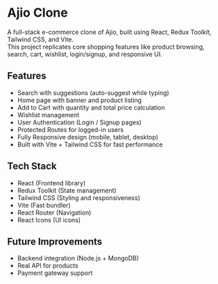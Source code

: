 # Ajio Clone

A full-stack e-commerce clone of Ajio, built using React, Redux Toolkit, Tailwind CSS, and Vite.  
This project replicates core shopping features like product browsing, search, cart, wishlist, login/signup, and responsive UI.

## Features

- Search with suggestions (auto-suggest while typing)
- Home page with banner and product listing
- Add to Cart with quantity and total price calculation
- Wishlist management
- User Authentication (Login / Signup pages)
- Protected Routes for logged-in users
- Fully Responsive design (mobile, tablet, desktop)
- Built with Vite + Tailwind CSS for fast performance

## Tech Stack

- React (Frontend library)
- Redux Toolkit (State management)
- Tailwind CSS (Styling and responsiveness)
- Vite (Fast bundler)
- React Router (Navigation)
- React Icons (UI icons)

## Future Improvements

- Backend integration (Node.js + MongoDB)
- Real API for products
- Payment gateway support
